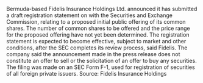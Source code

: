Bermuda-based Fidelis Insurance Holdings Ltd. announced it has submitted a draft registration statement on with the Securities and Exchange Commission, relating to a proposed initial public offering of its common shares.
The number of common shares to be offered and the price range for the proposed offering have not yet been determined. The registration statement is expected to become effective, subject to market and other conditions, after the SEC completes its review process, said Fidelis.
The company said the announcement made in the press release does not constitute an offer to sell or the solicitation of an offer to buy any securities. The filing was made on an SEC Form F-1, used for registration of securities of all foreign private issuers.
Source: Fidelis Insurance Holdings